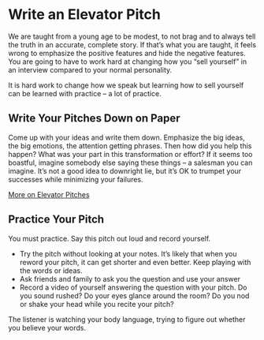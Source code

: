 # Write an Elevator Pitch

We are taught from a young age to be modest, to not brag and to always tell the truth in an accurate, complete story. If that’s what you are taught, it feels wrong to emphasize the positive features and hide the negative features. You are going to have to work hard at changing how you “sell yourself” in an interview compared to your normal personality. 

It is hard work to change how we speak but learning how to sell yourself can be learned with practice – a lot of practice. 

## Write Your Pitches Down on Paper

Come up with your ideas and write them down. Emphasize the big ideas, the big emotions, the attention getting phrases. Then how did you help this happen? What was your part in this transformation or effort? 
If it seems too boastful, imagine somebody else saying these things – a salesman you can imagine. It’s not a good idea to downright lie, but it’s OK to trumpet your successes while minimizing your failures.

[More on Elevator Pitches](/common-ideas/elevator-pitches)

## Practice Your Pitch

You must practice. Say this pitch out loud and record yourself. 
- Try the pitch without looking at your notes. It’s likely that when you reword your pitch, it can get shorter and even better. Keep playing with the words or ideas.
- Ask friends and family to ask you the question and use your answer
- Record a video of yourself answering the question with your pitch. Do you sound rushed? Do your eyes glance around the room? Do you nod or shake your head while you recite your pitch?

The listener is watching your body language, trying to figure out whether you believe your words. 
